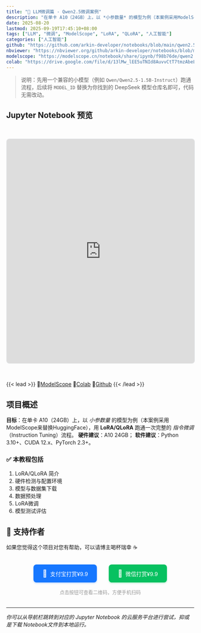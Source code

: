 ```yaml
---
title: "🔧 LLM微调篇 - Qwen2.5微调案例"
description: "在单卡 A10（24GB）上，以 *小参数量* 的模型为例（本案例采用ModelScope来替换HuggingFace），用 **LoRA/QLoRA** 跑通一次完整的 *指令微调*（Instruction Tuning）流程。"
date: 2025-08-20
lastmod: 2025-09-19T17:45:10+08:00
tags: ["LLM", "微调", "ModelScope", "LoRA", "QLoRA", "人工智能"]
categories: ["人工智能"]
github: "https://github.com/arkin-developer/notebooks/blob/main/qwen2.5-fine-tuning/qwen2.5-fine-tuning.ipynb"
nbviewer: "https://nbviewer.org/github/arkin-developer/notebooks/blob/main/qwen2.5-fine-tuning/qwen2.5-fine-tuning.ipynb"
modelscope: "https://modelscope.cn/notebook/share/ipynb/f98b76de/qwen2.5-fine-tuning.ipynb"
colab: "https://drive.google.com/file/d/13lMw_lEE5uTNId8AuvvCtT7tmzAbeLWO/view?usp=drive_link"
---
```


> 说明：先用一个兼容的小模型（例如 `Qwen/Qwen2.5-1.5B-Instruct`）跑通流程，后续将 `MODEL_ID` 替换为你找到的 DeepSeek 模型仓库名即可，代码无需改动。

## Jupyter Notebook 预览
<iframe 
  src="https://nbviewer.org/github/arkin-developer/notebooks/blob/main/qwen2.5-fine-tuning/qwen2.5-fine-tuning.ipynb"
  width="100%"
  height="600px"
  frameborder="0"
  style="border: 1px solid #e9ecef; border-radius: 8px; margin: 2rem 0;"
  allowfullscreen>
</iframe>

{{< lead >}}
🚀[ModelScope](https://modelscope.cn/notebook/share/ipynb/cfc09818/qwen2.5-fine-tuning.ipynb) 🚀[Colab](https://drive.google.com/file/d/13lMw_lEE5uTNId8AuvvCtT7tmzAbeLWO/view?usp=drive_link) 🚀[Github](https://github.com/arkin-developer/notebooks/blob/main/qwen2.5-fine-tuning/qwen2.5-fine-tuning.ipynb)
{{< /lead >}}

## 项目概述

**目标**：在单卡 A10（24GB）上，以 *小参数量* 的模型为例（本案例采用ModelScope来替换HuggingFace），用 **LoRA/QLoRA** 跑通一次完整的 *指令微调*（Instruction Tuning）流程。
**硬件建议**：A10 24GB；
**软件建议**：Python 3.10+、CUDA 12.x、PyTorch 2.3+。

### ✅ 本教程包括

1. LoRA/QLoRA 简介
2. 硬件检测与配置环境
3. 模型与数据集下载
4. 数据预处理
5. LoRA微调
6. 模型测试评估

## 🙏 支持作者

如果您觉得这个项目对您有帮助，可以请博主喝杯瑞幸 ☕️

<div style="text-align: center; margin: 2rem 0;">
  <!-- <img src="/img/reward.jpg" alt="打赏二维码" style="width: 100%; max-width: 400px; border-radius: 8px; box-shadow: 0 4px 8px rgba(0,0,0,0.1);">
  <p style="margin-top: 1rem; color: #666; font-size: 0.9rem;">扫码支持作者</p> -->

  <!-- 移动端友好的支付链接 -->
  <div style="display: flex; justify-content: center; gap: 2rem; margin-top: 1.5rem; flex-wrap: wrap;">
    <a href="https://arkin-developer.github.io/blog/img/zhifubao-reward.jpg" target="_blank" rel="noopener" style="display: flex; align-items: center; gap: 0.5rem; padding: 0.75rem 1.5rem; background: #1677ff; color: white; text-decoration: none; border-radius: 8px; font-size: 0.9rem; transition: all 0.3s ease; box-shadow: 0 2px 4px rgba(22,119,255,0.3);">
      <span style="font-size: 1.2rem;">🩵</span>
      <span>支付宝打赏¥9.9</span>
    </a>
    <a href="https://arkin-developer.github.io/blog/img/wechat-reward.png" target="_blank" rel="noopener" style="display: flex; align-items: center; gap: 0.5rem; padding: 0.75rem 1.5rem; background: #07c160; color: white; text-decoration: none; border-radius: 8px; font-size: 0.9rem; transition: all 0.3s ease; box-shadow: 0 2px 4px rgba(7,193,96,0.3);">
      <span style="font-size: 1.2rem;">💚</span>
      <span>微信打赏¥9.9</span>
    </a>
  </div>

  <p style="margin-top: 1rem; color: #999; font-size: 0.8rem;">点击按钮可查看二维码，方便手机扫码</p>
</div>


---

*你可以从导航栏跳转到对应的 Jupyter Notebook 的云服务平台进行尝试，抑或是下载 Notebook文件到本地运行。*